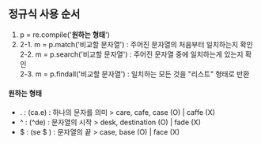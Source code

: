 ## 정규식 사용 순서

1. p = re.compile('<b>원하는 형태</b>')<br>
2.
    2-1. m = p.match('비교할 문자열') : 주어진 문자열의 처음부터 일치하는지 확인<br>
    2-2. m = p.search('비교할 문자열') : 주어진 문자열 중에 일치하는게 있는지 확인<br>
    2-3. m = p.findall('비교할 문자열') : 일치하는 모든 것을 "리스트" 형태로 반환<br>


#### 원하는 형태
- . : (ca.e) : 하나의 문자를 의미 > care, cafe, case (O) | caffe (X) <br>
- ^ : (^de) : 문자열의 시작 > desk, destination (O) | fade (X) <br>
- $ : (se $ ) : 문자열의 끝 > case, base (O) | face (X) <br>